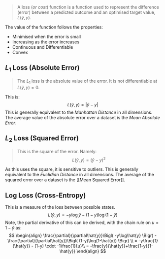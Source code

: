 > A loss (*or cost*) function is a function used to represent the difference (error) between a predicted outcome and an optimised target value, $L(\hat{y},y)$.

The value of the function follows the properties:
- Minimised when the error is small
- Increasing as the error increases
- Continuous and Differentiable
- Convex
## $L_1$ Loss (Absolute Error)
> The $L_1$ loss is the absolute value of the error. It is not differentiable at $L(\hat{y},y)=0$.

This is:
$$
L(\hat{y},y) = |\hat{y}-y|
$$
This is generally equivalent to the *Manhattan Distance* in all dimensions.
The average value of the absolute error over a dataset is the *Mean Absolute Error*.

## $L_2$ Loss (Squared Error)
> This is the square of the error. Namely:
$$
L(\hat{y},y) = (\hat{y}-y)^2
$$

As this uses the square, it is sensitive to outliers. This is generally equivalent to the *Euclidian Distance* in all dimensions.
The average of the squared error over a dataset is the [[Mean Squared Error]].

## Log Loss (Cross-Entropy)
This is a measure of the loss between possible states.
$$
L(\hat{y},y) =- y\log\hat y-(1-y)\log(1-\hat y)
$$
Note, the partial derivative of this can be derived, with the chain rule on $u=1-\hat{y}$ as:
$$  
\begin{align}  
\frac{\partial}{\partial\hat{y}}\Bigl( -y\log\hat{y} \Bigr) - \frac{\partial}{\partial\hat{y}}\Bigl( (1-y)\log(1-\hat{y}) \Bigr) \\
= -y\frac{1}{\hat{y}} - (1-y) \cdot -1\frac{1}{u}\\
= -\frac{y}{\hat{y}}+\frac{1-y}{1-\hat{y}}
\end{align}  
$$
